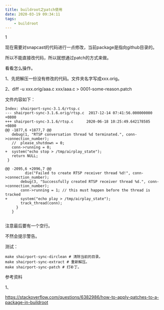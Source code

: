 ```yaml
---
title: buildroot之patch使用
date: 2020-03-19 09:34:11
tags:
	- buildroot
---
```


1

现在需要对snapcast的代码进行一点修改，当前package是指向github目录的。

所以不能直接改代码，所以就想通过patch的方式来做。

看看怎么操作。

1、先把解压一份没有修改的代码。文件夹名字写成xxx.orig。

2、diff -u  xxx.orig/aaa.c xxx/aaa.c > 0001-some-reason.patch

文件内容如下：

```
Index: shairport-sync-3.1.6/rtsp.c
--- shairport-sync-3.1.6.orig/rtsp.c  2017-12-14 07:41:56.000000000 +0800
+++ shairport-sync-3.1.6/rtsp.c      2020-06-18 10:25:49.642178585 +0800
@@ -1877,6 +1877,7 @@
   debug(1, "RTSP conversation thread %d terminated.", conn->connection_number);
   //  please_shutdown = 0;
   conn->running = 0;
+  system("echo stop > /tmp/airplay_state");
   return NULL;
 }
 
@@ -2095,6 +2096,7 @@
         die("Failed to create RTSP receiver thread %d!", conn->connection_number);
       debug(3, "Successfully created RTSP receiver thread %d.", conn->connection_number);
       conn->running = 1; // this must happen before the thread is tracked
+      system("echo play > /tmp/airplay_state");
       track_thread(conn);
     }
   }


```

注意最后要有一个空行。

不然会提示警告。

测试：

```
make shairport-sync-dirclean # 清除当前的目录。
make shairport-sync-extract # 重新解压。
make shairport-sync-patch # 打补丁。
```



参考资料

1、

https://stackoverflow.com/questions/6382986/how-to-apply-patches-to-a-package-in-buildroot